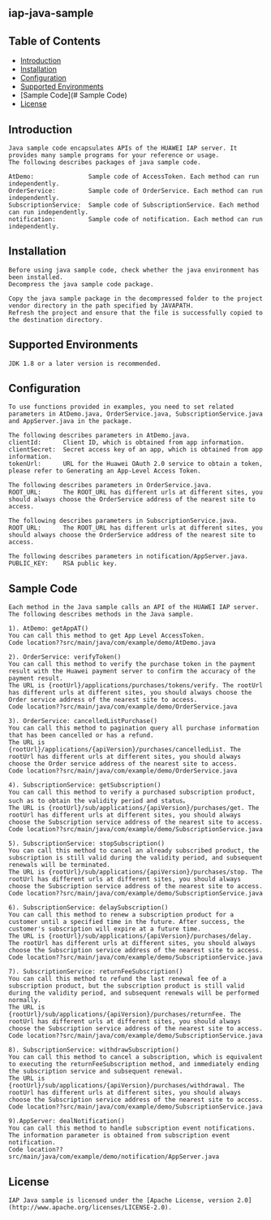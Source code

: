 ## iap-java-sample


## Table of Contents

 * [Introduction](#introduction)
 * [Installation](#installation)
 * [Configuration ](#configuration )
 * [Supported Environments](#supported-environments)
 * [Sample Code](# Sample Code)
 * [License](#license)
 
 
## Introduction
    Java sample code encapsulates APIs of the HUAWEI IAP server. It provides many sample programs for your reference or usage.
    The following describes packages of java sample code.
    
    AtDemo:               Sample code of AccessToken. Each method can run independently.
    OrderService:         Sample code of OrderService. Each method can run independently.
    SubscriptionService:  Sample code of SubscriptionService. Each method can run independently.
    notification:         Sample code of notification. Each method can run independently.

## Installation
    Before using java sample code, check whether the java environment has been installed. 
    Decompress the java sample code package.
    
    Copy the java sample package in the decompressed folder to the project vendor directory in the path specified by JAVAPATH.
    Refresh the project and ensure that the file is successfully copied to the destination directory.
    
## Supported Environments
	JDK 1.8 or a later version is recommended.    
    
## Configuration
    To use functions provided in examples, you need to set related parameters in AtDemo.java, OrderService.java, SubscriptionService.java and AppServer.java in the package.
    
    The following describes parameters in AtDemo.java.
    clientId:      Client ID, which is obtained from app information.
    clientSecret:  Secret access key of an app, which is obtained from app information.
    tokenUrl:      URL for the Huawei OAuth 2.0 service to obtain a token, please refer to Generating an App-Level Access Token.
    
    The following describes parameters in OrderService.java.
    ROOT_URL:      The ROOT_URL has different urls at different sites, you should always choose the OrderService address of the nearest site to access.
        
    The following describes parameters in SubscriptionService.java.
    ROOT_URL:      The ROOT_URL has different urls at different sites, you should always choose the OrderService address of the nearest site to access.
    
    The following describes parameters in notification/AppServer.java.
    PUBLIC_KEY:    RSA public key.

## Sample Code
    Each method in the Java sample calls an API of the HUAWEI IAP server.
    The following describes methods in the Java sample.
    
    1). AtDemo: getAppAT()
    You can call this method to get App Level AccessToken.
    Code location??src/main/java/com/example/demo/AtDemo.java
    
    2). OrderService: verifyToken()
    You can call this method to verify the purchase token in the payment result with the Huawei payment server to confirm the accuracy of the payment result.
    The URL is {rootUrl}/applications/purchases/tokens/verify. The rootUrl has different urls at different sites, you should always choose the Order service address of the nearest site to access.
    Code location??src/main/java/com/example/demo/OrderService.java
    
    3). OrderService: cancelledListPurchase()
    You can call this method to pagination query all purchase information that has been cancelled or has a refund.
    The URL is {rootUrl}/applications/{apiVersion}/purchases/cancelledList. The rootUrl has different urls at different sites, you should always choose the Order service address of the nearest site to access.
    Code location??src/main/java/com/example/demo/OrderService.java
    
    4). SubscriptionService: getSubscription()
    You can call this method to verify a purchased subscription product, such as to obtain the validity period and status。
    The URL is {rootUrl}/sub/applications/{apiVersion}/purchases/get. The rootUrl has different urls at different sites, you should always choose the Subscription service address of the nearest site to access.
    Code location??src/main/java/com/example/demo/SubscriptionService.java
        
    5). SubscriptionService: stopSubscription()
    You can call this method to cancel an already subscribed product, the subscription is still valid during the validity period, and subsequent renewals will be terminated.
    The URL is {rootUrl}/sub/applications/{apiVersion}/purchases/stop. The rootUrl has different urls at different sites, you should always choose the Subscription service address of the nearest site to access.
    Code location??src/main/java/com/example/demo/SubscriptionService.java
    
    6). SubscriptionService: delaySubscription()
    You can call this method to renew a subscription product for a customer until a specified time in the future. After success, the customer's subscription will expire at a future time.
    The URL is {rootUrl}/sub/applications/{apiVersion}/purchases/delay. The rootUrl has different urls at different sites, you should always choose the Subscription service address of the nearest site to access.
    Code location??src/main/java/com/example/demo/SubscriptionService.java
    
    7). SubscriptionService: returnFeeSubscription()
    You can call this method to refund the last renewal fee of a subscription product, but the subscription product is still valid during the validity period, and subsequent renewals will be performed normally.
    The URL is {rootUrl}/sub/applications/{apiVersion}/purchases/returnFee. The rootUrl has different urls at different sites, you should always choose the Subscription service address of the nearest site to access.
    Code location??src/main/java/com/example/demo/SubscriptionService.java
    
    8). SubscriptionService: withdrawSubscription()
    You can call this method to cancel a subscription, which is equivalent to executing the returnFeeSubscription method, and immediately ending the subscription service and subsequent renewal.
    The URL is {rootUrl}/sub/applications/{apiVersion}/purchases/withdrawal. The rootUrl has different urls at different sites, you should always choose the Subscription service address of the nearest site to access.
    Code location??src/main/java/com/example/demo/SubscriptionService.java
    
    9).AppServer: dealNotification()
    You can call this method to handle subscription event notifications.
    The information parameter is obtained from subscription event notification.
    Code location??src/main/java/com/example/demo/notification/AppServer.java
    
##  License
    IAP Java sample is licensed under the [Apache License, version 2.0](http://www.apache.org/licenses/LICENSE-2.0).

